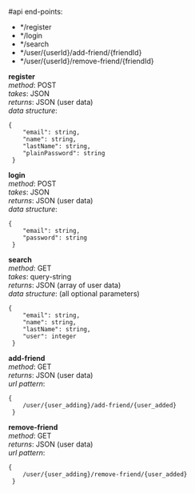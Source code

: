 #api end-points:
* \*/register
* \*/login
* \*/search
* \*/user/{userId}/add-friend/{friendId}
* \*/user/{userId}/remove-friend/{friendId}


**register**  
_method_: POST  
_takes_: JSON  
_returns_: JSON (user data)  
_data structure_:  
```
{
    "email": string,
    "name": string,
    "lastName": string,
    "plainPassword": string  
 }
```  
**login**  
_method_: POST  
_takes_: JSON  
_returns_: JSON (user data)  
_data structure_:  
```
{
    "email": string,
    "password": string  
 }
```  
**search**  
_method_: GET  
_takes_: query-string  
_returns_: JSON (array of user data)  
_data structure_: (all optional parameters) 
```
{
    "email": string,
    "name": string,
    "lastName": string,
    "user": integer  
 }
```  
**add-friend**  
_method_: GET    
_returns_: JSON (user data)  
_url pattern_:  
```
{
    /user/{user_adding}/add-friend/{user_added}  
 }
```
 

**remove-friend**  
_method_: GET    
_returns_: JSON (user data)  
_url pattern_:  
      
```
{
    /user/{user_adding}/remove-friend/{user_added}  
 }
```
     